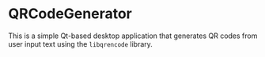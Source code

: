 # QRCodeGenerator
This is a simple Qt-based desktop application that generates QR codes from user input text using the `libqrencode` library.
